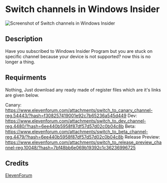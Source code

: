 # Switch channels in Windows Insider

![Screenshot of Switch channels in Windows Insider](https://i.imgur.com/4b5mdZL.png)

## Description

Have you subscribed to Windows Insider Program but you are stuck on specific channel because your device is not supported? now this is no longer a thing.

## Requirments

Nothing, Just download any ready made of register files which are it's links are given below.

Canary: https://www.elevenforum.com/attachments/switch_to_canary_channel-reg.54443/?hash=f308257419001e92c7b65236a545d449
Dev: https://www.elevenforum.com/attachments/switch_to_dev_channel-reg.4480/?hash=6ee440b5958f87df57d57d02c0b04c8b
Beta: https://www.elevenforum.com/attachments/switch_to_beta_channel-reg.4479/?hash=6ee440b5958f87df57d57d02c0b04c8b
Release Preview: https://www.elevenforum.com/attachments/switch_to_release_preview_channel-reg.10048/?hash=7bf48bb6e069b19392c1c36236996725

## Credits

[ElevenForum](https://www.elevenforum.com/t/change-windows-insider-program-channel-in-windows-11.795/)

